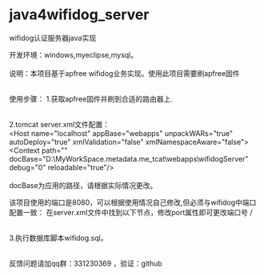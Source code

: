 java4wifidog_server
===================

wifidog认证服务器java实现

开发环境：windows,myeclipse,mysql。<br><br>
说明：本项目基于apfree wifidog业务实现。使用此项目需要刷apfree固件<br><br>

使用步骤：
1.获取apfree固件并刷到合适的路由器上.<br><br>

2.tomcat server.xml文件配置：<br>
\<Host name="localhost" appBase="webapps" unpackWARs="true" autoDeploy="true" xmlValidation="false" xmlNamespaceAware="false"><br>
    \<Context path="" docBase="D:\MyWorkSpace.metadata.me_tcat\webapps\wifidogServer" debug="0" reloadable="true"/><br>
</Host><br>
docBase为应用的路径，请根据实际情况更改。<br>

该项目使用的端口是8080，可以根据使用情况自己修改,但必须与wifidog中端口配置一致：
在server.xml文件中找到以下节点，修改port属性即可更改端口号
/<Connector port="8080" protocol="HTTP/1.1" connectionTimeout="20000" redirectPort="8443" />  <br><br>

3.执行数据库脚本wifidog.sql。<br><br>



反馈问题请加qq群：331230369 ，验证：github
